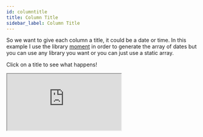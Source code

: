 ```yaml
---
id: columntitle
title: Column Title
sidebar_label: Column Title
---
```



So we want to give each column a title, it could be a date or time. 
In this example I use the library [moment](https://momentjs.com/) in order to generate the array of dates but you can use any library you want or you can just use a static array. 

Click on a title to see what happens!

<iframe
  src="https://codesandbox.io/embed/goofy-architecture-n0dq4?fontsize=14&hidenavigation=1&theme=dark&view=preview"
  style={{
    width: "100%",
    height: 600,
    border: 0,
    borderRadius: 4,
    overflow: "hidden"
  }}
  title="goofy-architecture-n0dq4"
  allow="accelerometer; ambient-light-sensor; camera; encrypted-media; geolocation; gyroscope; hid; microphone; midi; payment; usb; vr; xr-spatial-tracking"
  sandbox="allow-forms allow-modals allow-popups allow-presentation allow-same-origin allow-scripts"
/>;



```jsx  file=../src/examples/ColumnTitle.js
```

[columnTitles](./reserver#columnTitles) takes either an array or a function and builds the top row. 
The function passes columnCount as an argument and must return an array. 

columnCount is necessary in order for you to generate the correct amount of columns for your array.
It doesnt check if you are using an incorrct length so you can do more or fewer. 

if you want to have an empty box among filled boxes have *null* as one of the elements in the array.

```javascript

const head = ['0','1',null,'3'];

```


The next thing to pay attention to is the function that passes an array as props.children to reserver. 

In order to do so we pull out the [columnTitleHeight](./reserver#columntitleheight) from the props that the function receives. 
We are going to use it to calculate the position of the bar.
